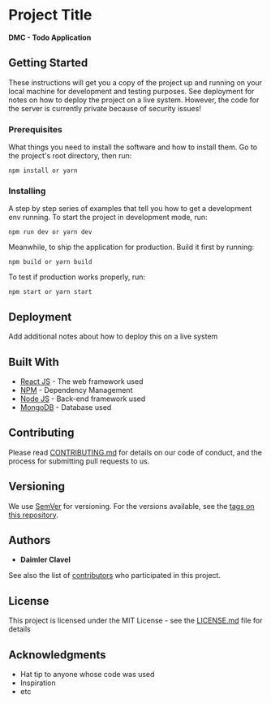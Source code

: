 # Project Title

  **DMC - Todo Application**

## Getting Started

These instructions will get you a copy of the project up and running on your local machine for development and testing purposes. See deployment for notes on how to deploy the project on a live system. However, the code for the server is currently private because of security issues!

### Prerequisites

What things you need to install the software and how to install them.
Go to the project's root directory, then run:
```
npm install or yarn
```
### Installing

A step by step series of examples that tell you how to get a development env running.
To start the project in development mode, run:

```
npm run dev or yarn dev
```

Meanwhile, to ship the application for production. Build it first by running:

```
npm build or yarn build
```
To test if production works properly, run:
```
npm start or yarn start
```


## Deployment

Add additional notes about how to deploy this on a live system

## Built With

* [React JS](https://reactjs.org/docs/getting-started.html) - The web framework used
* [NPM](https://www.npmjs.com/) - Dependency Management
* [Node JS](https://nodejs.org/en/docs/) - Back-end framework used
* [MongoDB](https://www.mongodb.com/what-is-mongodb) - Database used

## Contributing

Please read [CONTRIBUTING.md](https://gist.github.com/PurpleBooth/b24679402957c63ec426) for details on our code of conduct, and the process for submitting pull requests to us.

## Versioning

We use [SemVer](http://semver.org/) for versioning. For the versions available, see the [tags on this repository](https://github.com/dmclavel/todo-app/tags). 

## Authors

* **Daimler Clavel**

See also the list of [contributors](https://github.com/dmclavel/todo-app/contributors) who participated in this project.

## License

This project is licensed under the MIT License - see the [LICENSE.md](https://github.com/dmclavel/todo-app/LICENSE.md) file for details

## Acknowledgments

* Hat tip to anyone whose code was used
* Inspiration
* etc
